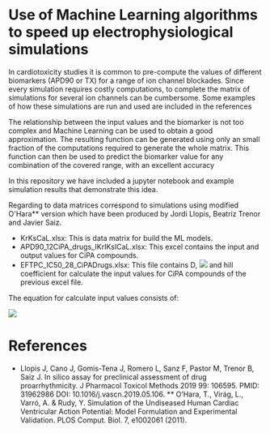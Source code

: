 # Use of Machine Learning algorithms to speed up electrophysiological simulations

In cardiotoxicity studies it is common to pre-compute the values of different biomarkers (APD90 or TX) for a range of ion channel blockades. Since every simulation requires costly computations, to complete the matrix of simulations for several ion channels can be cumbersome. Some examples of how these simulations are run and used are included in the references

The relationship between the input values and the biomarker is not too complex and Machine Learning can be used to obtain a good approximation. The resulting function can be generated using only an small fraction of the computations required to generate the whole matrix. This function can then be used to predict the biomarker value for any combination of the covered range, with an excellent accuracy

In this repository we have included a jupyter notebook and example simulation results that demonstrate this idea. 

Regarding to data matrices correspond to simulations using modified O'Hara** version which have been produced by Jordi Llopis, Beatriz Trenor and Javier Saiz.

- KrKsCaL.xlsx: This is data matrix for build the ML models.
- APD90_12CiPA_drugs_IKrIKsICaL.xlsx: This excel contains the input and output values for CiPA compounds.
- EFTPC_IC50_28_CiPADrugs.xlsx: This file contains D, <img src="https://render.githubusercontent.com/render/math?math={IC}_50"> and hill coefficient for calculate the input values for CiPA compounds of the previous excel file.

The equation for calculate input values consists of:

![](https://cdn.mathpix.com/snip/images/SnRa6U0A6xDms14lZjoVV7kgnKGyBWlsY_JJB_1hE0g.original.fullsize.png)

# References

* Llopis J, Cano J, Gomis-Tena J, Romero L, Sanz F, Pastor M, Trenor B, Saiz J. In silico assay for preclinical assessment of drug proarrhythmicity. J Pharmacol Toxicol Methods 2019 99: 106595. PMID: 31962986 DOI: 10.1016/j.vascn.2019.05.106.
** O’Hara, T., Virág, L., Varró, A. & Rudy, Y. Simulation of the Undiseased Human Cardiac Ventricular Action Potential: Model Formulation and Experimental Validation. PLOS Comput. Biol. 7, e1002061 (2011).
